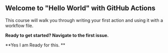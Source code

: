 ## Welcome to "Hello World" with GitHub Actions

This course will walk you through writing your first action and using it with a workflow file. 

**Ready to get started? Navigate to the first issue.**

**Yes I am Ready for this. **
